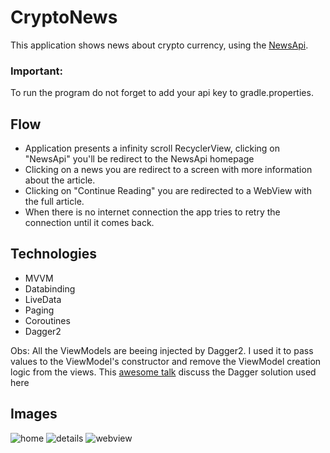 # CryptoNews
This application shows news about crypto currency, using the [NewsApi](https://newsapi.org).
### Important:
To run the program do not forget to add your api key to gradle.properties.

## Flow
- Application presents a infinity scroll RecyclerView, clicking on "NewsApi" you'll be redirect to the NewsApi homepage
- Clicking on a news you are redirect to a screen with more information about the article.
- Clicking on "Continue Reading" you are redirected to a WebView with the full article.
- When there is no internet connection the app tries to retry the connection until it comes back.

## Technologies 
- MVVM
- Databinding
- LiveData
- Paging
- Coroutines
- Dagger2

Obs:
All the ViewModels are beeing injected by Dagger2. I used it to pass values to the ViewModel's constructor and remove the ViewModel creation logic from the views. This [awesome talk](https://www.youtube.com/watch?v=9fn5s8_CYJI) discuss the Dagger solution used here

## Images
![home](https://user-images.githubusercontent.com/6085389/63264047-807f8300-c260-11e9-94b3-bf97e12aa31a.png)
![details](https://user-images.githubusercontent.com/6085389/63264048-81181980-c260-11e9-8021-f6a2a8fdabf3.png)
![webview](https://user-images.githubusercontent.com/6085389/63264049-81181980-c260-11e9-82c8-c9b1857430a5.png)
